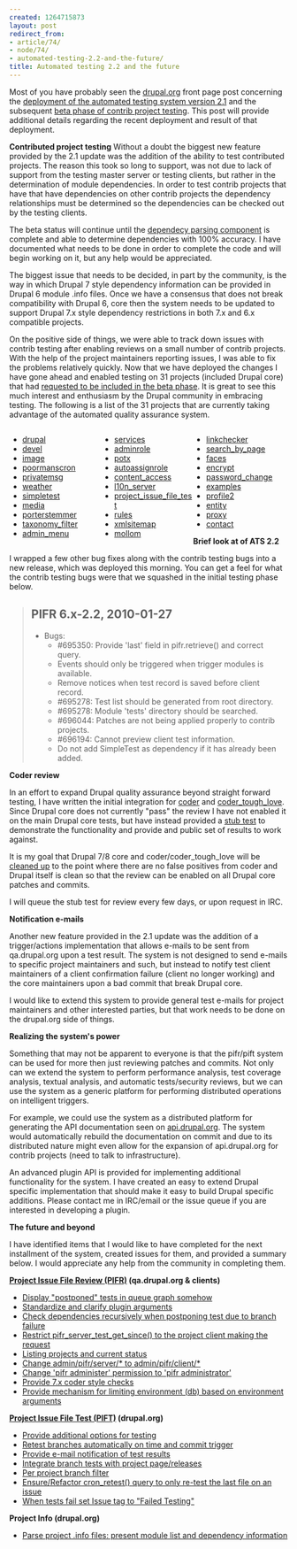 ```yaml
---
created: 1264715873
layout: post
redirect_from:
- article/74/
- node/74/
- automated-testing-2.2-and-the-future/
title: Automated testing 2.2 and the future
---
```

Most of you have probably seen the <a href="http://drupal.org">drupal.org</a> front page post concerning the <a href="http://drupal.org/node/689730">deployment of the automated testing system version 2.1</a> and the subsequent <a href="http://drupal.org/node/689990">beta phase of contrib project testing</a>. This post will provide additional details regarding the recent deployment and result of that deployment.

<b>Contributed project testing</b>
Without a doubt the biggest new feature provided by the 2.1 update was the addition of the ability to test contributed projects. The reason this took so long to support, was not due to lack of support from the testing master server or testing clients, but rather in the determination of module dependencies. In order to test contrib projects that have that have dependencies on other contrib projects the dependency relationships must be determined so the dependencies can be checked out by the testing clients.

The beta status will continue until the <a href="http://drupal.org/node/102102">dependecy parsing component</a> is complete and able to determine dependencies with 100% accuracy. I have documented what needs to be done in order to complete the code and will begin working on it, but any help would be appreciated.

The biggest issue that needs to be decided, in part by the community, is the way in which Drupal 7 style dependency information can be provided in Drupal 6 module .info files. Once we have a consensus that does not break compatibility with Drupal 6, core then the system needs to be updated to support Drupal 7.x style dependency restrictions in both 7.x and 6.x compatible projects.

On the positive side of things, we were able to track down issues with contrib testing after enabling reviews on a small number of contrib projects. With the help of the project maintainers reporting issues, I was able to fix the problems relatively quickly. Now that we have deployed the changes I have gone ahead and enabled testing on 31 projects (included Drupal core) that had <a href="http://drupal.org/node/689990">requested to be included in the beta phase</a>. It is great to see this much interest and enthusiasm by the Drupal community in embracing testing. The following is a list of the 31 projects that are currently taking advantage of the automated quality assurance system.

<div class="clear-block">
  <div style="width: 33%; float: left;">
    <ul>
      <li><a href="http://drupal.org/project/drupal">drupal</a></li>
      <li><a href="http://drupal.org/project/devel">devel</a></li>
      <li><a href="http://drupal.org/project/image">image</a></li>
      <li><a href="http://drupal.org/project/poormanscron">poormanscron</a></li>
      <li><a href="http://drupal.org/project/privatemsg">privatemsg</a></li>
      <li><a href="http://drupal.org/project/weather">weather</a></li>
      <li><a href="http://drupal.org/project/simpletest">simpletest</a></li>
      <li><a href="http://drupal.org/project/media">media</a></li>
      <li><a href="http://drupal.org/project/porterstemmer">porterstemmer</a></li>
      <li><a href="http://drupal.org/project/taxonomy_filter">taxonomy_filter</a></li>
      <li><a href="http://drupal.org/project/admin_menu">admin_menu</a></li>
    </ul>
  </div>
  <div style="width: 33%; float: left;">
    <ul>
      <li><a href="http://drupal.org/project/services">services</a></li>
      <li><a href="http://drupal.org/project/adminrole">adminrole</a></li>
      <li><a href="http://drupal.org/project/potx">potx</a></li>
      <li><a href="http://drupal.org/project/autoassignrole">autoassignrole</a></li>
      <li><a href="http://drupal.org/project/content_access">content_access</a></li>
      <li><a href="http://drupal.org/project/l10n_server">l10n_server</a></li>
      <li><a href="http://drupal.org/project/project_issue_file_test">project_issue_file_test</a></li>
      <li><a href="http://drupal.org/project/rules">rules</a></li>
      <li><a href="http://drupal.org/project/xmlsitemap">xmlsitemap</a></li>
      <li><a href="http://drupal.org/project/mollom">mollom</a></li>
    </ul>
  </div>
  <div style="width: 33%; float: left;">
    <ul>
      <li><a href="http://drupal.org/project/linkchecker">linkchecker</a></li>
      <li><a href="http://drupal.org/project/search_by_page">search_by_page</a></li>
      <li><a href="http://drupal.org/project/faces">faces</a></li>
      <li><a href="http://drupal.org/project/encrypt">encrypt</a></li>
      <li><a href="http://drupal.org/project/password_change">password_change</a></li>
      <li><a href="http://drupal.org/project/examples">examples</a></li>
      <li><a href="http://drupal.org/project/profile2">profile2</a></li>
      <li><a href="http://drupal.org/project/entity">entity</a></li>
      <li><a href="http://drupal.org/project/proxy">proxy</a></li>
      <li><a href="http://drupal.org/project/contact">contact</a></li>
    </ul>
  </div>
</div>

<b>Brief look at of ATS 2.2</b>

I wrapped a few other bug fixes along with the contrib testing bugs into a new release, which was deployed this morning. You can get a feel for what the contrib testing bugs were that we squashed in the initial testing phase below.

> PIFR 6.x-2.2, 2010-01-27
> ------------------------
> - Bugs:
>    * #695350: Provide 'last' field in pifr.retrieve() and correct query.
>    * Events should only be triggered when trigger modules is available.
>    * Remove notices when test record is saved before client record.
>    * #695278: Test list should be generated from root directory.
>    * #695278: Module 'tests' directory should be searched.
>    * #696044: Patches are not being applied properly to contrib projects.
>    * #696194: Cannot preview client test information.
>    * Do not add SimpleTest as dependency if it has already been added.

<b>Coder review</b>

In an effort to expand Drupal quality assurance beyond straight forward testing, I have written the initial integration for <a href="http://drupal.org/project/coder">coder</a> and <a href="http://drupal.org/project/coder_tough_love">coder_tough_love</a>. Since Drupal core does not currently "pass" the review I have not enabled it on the main Drupal core tests, but have instead provided a <a href="http://qa.drupal.org/head-style">stub test</a> to demonstrate the functionality and provide and public set of results to work against.

It is my goal that Drupal 7/8 core and coder/coder_tough_love will be <a href="http://drupal.org/node/666022">cleaned up</a> to the point where there are no false positives from coder and Drupal itself is clean so that the review can be enabled on all Drupal core patches and commits.

I will queue the stub test for review every few days, or upon request in IRC.

<b>Notification e-mails</b>

Another new feature provided in the 2.1 update was the addition of a trigger/actions implementation that allows e-mails to be sent from qa.drupal.org upon a test result. The system is not designed to send e-mails to specific project maintainers and such, but instead to notify test client maintainers of a client confirmation failure (client no longer working) and the core maintainers upon a bad commit that break Drupal core.

I would like to extend this system to provide general test e-mails for project maintainers and other interested parties, but that work needs to be done on the drupal.org side of things.

<b>Realizing the system's power</b>

Something that may not be apparent to everyone is that the pifr/pift system can be used for more then just reviewing patches and commits. Not only can we extend the system to perform performance analysis, test coverage analysis, textual analysis, and automatic tests/security reviews, but we can use the system as a generic platform for performing distributed operations on intelligent triggers.

For example, we could use the system as a distributed platform for generating the API documentation seen on <a href="http://api.drupal.org">api.drupal.org</a>. The system would automatically rebuild the documentation on commit and due to its distributed nature might even allow for the expansion of api.drupal.org for contrib projects (need to talk to infrastructure).

An advanced plugin API is provided for implementing additional functionality for the system. I have created an easy to extend Drupal specific implementation that should make it easy to build Drupal specific additions. Please contact me in IRC/email or the issue queue if you are interested in developing a plugin.

<b>The future and beyond</b>

I have identified items that I would like to have completed for the next installment of the system, created issues for them, and provided a summary below. I would appreciate any help from the community in completing them.

<b><a href="http://drupal.org/project/project_issue_file_review">Project Issue File Review (PIFR)</a> (qa.drupal.org & clients)</b>

<ul>
<li><a href="http://drupal.org/node/697114">Display "postponed" tests in queue graph somehow</a></li>
<li><a href="http://drupal.org/node/696434">Standardize and clarify plugin arguments</a></li>
<li><a href="http://drupal.org/node/696298">Check dependencies recursively when postponing test due to branch failure</a></li>
<li><a href="http://drupal.org/node/695400">Restrict pifr_server_test_get_since() to the project client making the request</a></li>
<li><a href="http://drupal.org/node/694876">Listing projects and current status</a></li>
<li><a href="http://drupal.org/node/679498">Change admin/pifr/server/* to admin/pifr/client/*</a></li>
<li><a href="http://drupal.org/node/679500">Change 'pifr administer' permission to 'pifr administrator'</a></li>
<li><a href="http://drupal.org/node/698402">Provide 7.x coder style checks</a></li>
<li><a href="http://drupal.org/node/698424">Provide mechanism for limiting environment (db) based on environment arguments</a></li>
</ul>

<b><a href="http://drupal.org/project/project_issue_file_test">Project Issue File Test (PIFT)</a> (drupal.org)</b>

<ul>
<li><a href="http://drupal.org/node/698396">Provide additional options for testing</a></li>
<li><a href="http://drupal.org/node/698392">Retest branches automatically on time and commit trigger</a></li>
<li><a href="http://drupal.org/node/698390">Provide e-mail notification of test results</a></li>
<li><a href="http://drupal.org/node/698386">Integrate branch tests with project page/releases</a></li>
<li><a href="http://drupal.org/node/698384">Per project branch filter</a></li>
<li><a href="http://drupal.org/node/675460">Ensure/Refactor cron_retest() query to only re-test the last file on an issue</a></li>
<li><a href="http://drupal.org/node/365517">When tests fail set Issue tag to "Failed Testing"</a></li>
</ul>

<b>Project Info (drupal.org)</b>

<ul>
<li><a href="http://drupal.org/node/102102#comment-2531920">Parse project .info files: present module list and dependency information</a></li>
</ul>
